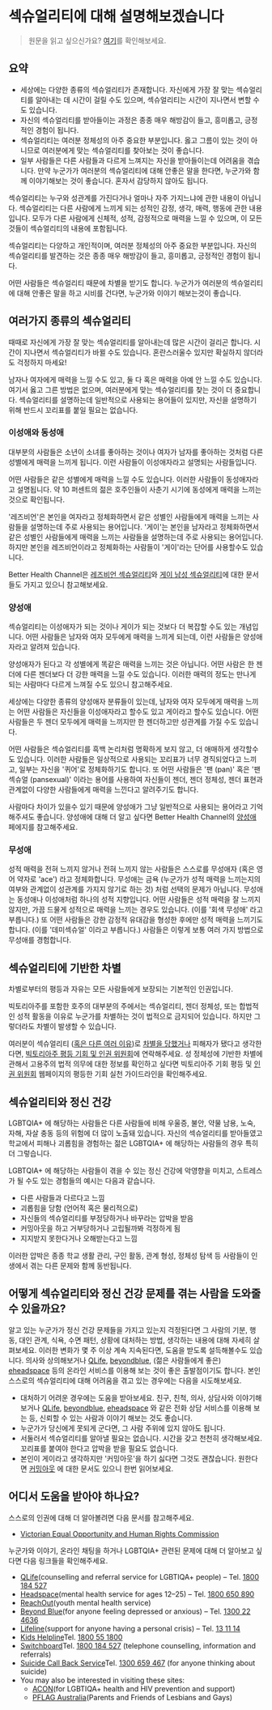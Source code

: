 # 섹슈얼리티에 대해 설명해보겠습니다
> 원문을 읽고 싶으신가요? [여기](https://www.betterhealth.vic.gov.au/health/healthyliving/Sexuality-explained)를 확인해보세요.

## 요약
- 세상에는 다양한 종류의 섹슈얼리티가 존재합니다. 자신에게 가장 잘 맞는 섹슈얼리티를 알아내는 데 시간이 걸릴 수도 있으며, 섹슈얼리티는 시간이 지나면서 변할 수도 있습니다.
- 자신의 섹슈얼리티를 받아들이는 과정은 종종 매우 해방감이 들고, 흥미롭고, 긍정적인 경험이 됩니다.
- 섹슈얼리티는 여러분 정체성의 아주 중요한 부분입니다. 옳고 그름이 있는 것이 아니므로 여러분에게 맞는 섹슈얼리티를 찾아보는 것이 좋습니다.
- 일부 사람들은 다른 사람들과 다르게 느껴지는 자신을 받아들이는데 어려움을 겪습니다. 만약 누군가가 여러분의 섹슈얼리티에 대해 안좋은 말을 한다면, 누군가와 함께 이야기해보는 것이 좋습니다. 혼자서 감당하지 않아도 됩니다.

섹슈얼리티는 누구와 성관계를 가진다거나 얼마나 자주 가지느냐에 관한 내용이 아닙니다. 섹슈얼리티는 다른 사람에게 느끼게 되는 성적인 감정, 생각, 매력, 행동에 관한 내용입니다. 모두가 다른 사람에게 신체적, 성적, 감정적으로 매력을 느낄 수 있으며, 이 모든 것들이 섹슈얼리티의 내용에 포함됩니다.

섹슈얼리티는 다양하고 개인적이며, 여러분 정체성의 아주 중요한 부분입니다. 자신의 섹슈얼리티를 발견하는 것은 종종 매우 해방감이 들고, 흥미롭고, 긍정적인 경험이 됩니다.

어떤 사람들은 섹슈얼리티 때문에 차별을 받기도 합니다. 누군가가 여러분의 섹슈얼리티에 대해 안좋은 말을 하고 시비를 건다면, 누군가와 이야기 해보는것이 좋습니다.


## 여러가지 종류의 섹슈얼리티
때때로 자신에게 가장 잘 맞는 섹슈얼리티를 알아내는데 많은 시간이 걸리곤 합니다. 시간이 지나면서 섹슈얼리티가 바뀔 수도 있습니다. 혼란스러울수 있지만 확실하지 않더라도 걱정하지 마세요!

남자나 여자에게 매력을 느낄 수도 있고, 둘 다 혹은 매력을 아예 안 느낄 수도 있습니다. 여기서 옳고 그른 방법은 없으며, 여러분에게 맞는 섹슈얼리티를 찾는 것이 더 중요합니다. 섹슈얼리티를 설명하는데 일반적으로 사용되는 용어들이 있지만, 자신을 설명하기 위해 반드시 꼬리표를 붙일 필요는 없습니다.

### 이성애와 동성애
대부분의 사람들은 소년이 소녀를 좋아하는 것이나 여자가 남자를 좋아하는 것처럼 다른 성별에게 매력을 느끼게 됩니다. 이런 사람들이 이성애자라고 설명되는 사람들입니다.

어떤 사람들은 같은 성별에게 매력을 느낄 수도 있습니다. 이러한 사람들이 동성애자라고 설명됩니다. 약 10 퍼센트의 젊은 호주인들이 사춘기 시기에 동성에게 매력을 느끼는 것으로 확인됩니다.

'레즈비언'은 본인을 여자라고 정체화하면서 같은 성별인 사람들에게 매력을 느끼는 사람들을 설명하는데 주로 사용되는 용어입니다. '게이'는 본인을 남자라고 정체화하면서 같은 성별인 사람들에게 매력을 느끼는 사람들을 설명하는데 주로 사용되는 용어입니다. 하지만 본인을 레즈비언이라고 정체화하는 사람들이 '게이'라는 단어를 사용할수도 있습니다.

Better Health Channel은 [레즈비언 섹슈얼리티](https://www.betterhealth.vic.gov.au/health/healthyliving/lesbian-sexuality)와 [게이 남성 섹슈얼리티](https://www.betterhealth.vic.gov.au/health/healthyliving/gay%20male%20sexuality)에 대한 문서들도 가지고 있으니 참고해보세요.


### 양성애
섹슈얼리티는 이성애자가 되는 것이나 게이가 되는 것보다 더 복잡할 수도 있는 개념입니다. 어떤 사람들은 남자와 여자 모두에게 매력을 느끼게 되는데, 이런 사람들은 양성애자라고 알려져 있습니다.

양성애자가 된다고 각 성별에게 똑같은 매력을 느끼는 것은 아닙니다. 어떤 사람은 한 젠더에 다른 젠더보다 더 강한 매력을 느낄 수도 있습니다. 이러한 매력의 정도는 만나게 되는 사람마다 다르게 느껴질 수도 있으니 참고해주세요.

세상에는 다양한 종류의 양성애자 분류들이 있는데, 남자와 여자 모두에게 매력을 느끼는 어떤 사람들은 자신들을 이성애자라고 할수도 있고 게이라고 할수도 있습니다. 어떤 사람들은 두 젠더 모두에게 매력을 느끼지만 한 젠더하고만 성관계를 가질 수도 있습니다.

어떤 사람들은 섹슈얼리티를 흑백 논리처럼 명확하게 보지 않고, 더 애매하게 생각할수도 있습니다. 이러한 사람들은 일상적으로 사용되는 꼬리표가 너무 경직되었다고 느끼고, 일부는 자신을 '퀴어'로 정체화하기도 합니다. 또 어떤 사람들은 '팬 (pan)' 혹은 '팬섹슈얼 (pansexual)' 이라는 용어를 사용하여 자신들이 젠더, 젠더 정체성, 젠더 표현과 관계없이 다양한 사람들에게 매력을 느낀다고 알려주기도 합니다.

사람마다 차이가 있을수 있기 때문에 양성애가 그냥 일반적으로 사용되는 용어라고 기억해주셔도 좋습니다. 양성애에 대해 더 알고 싶다면 Better Health Channel의 [양성애](https://www.betterhealth.vic.gov.au/health/healthyliving/bisexuality) 페에지를 참고해주세요.


### 무성애
성적 매력을 전혀 느끼지 않거나 전혀 느끼지 않는 사람들은 스스로를 무성애자 (혹은 영어 약자로 'ace') 라고 정체화합니다. 무성애는 금욕 (누군가가 성적 매력을 느끼는지의 여부와 관계없이 성관계를 가지지 않기로 하는 것) 처럼 선택의 문제가 아닙니다. 무성애는 동성애나 이성애처럼 하나의 성적 지향입니다. 어떤 사람들은 성적 매력을 잘 느끼지 않지만, 가끔 드물게 성적으로 매력을 느끼는 경우도 있습니다. (이를 '회색 무성애' 라고 부릅니다.) 또 어떤 사람들은 강한 감정적 유대감을 형성한 후에만 성적 매력을 느끼기도 합니다. (이를 '데미섹슈얼' 이라고 부릅니다.) 사람들은 이렇게 보통 여러 가지 방법으로 무성애를 경험합니다.


## 섹슈얼리티에 기반한 차별
차별로부터의 평등과 자유는 모든 사람들에게 보장되는 기본적인 인권입니다.

빅토리아주를 포함한 호주의 대부분의 주에서는 섹슈얼리티, 젠더 정체성, 또는 합법적인 성적 활동을 이유로 누군가를 차별하는 것이 법적으로 금지되어 있습니다. 하지만 그렇더라도 차별이 발생할 수 있습니다.

여러분이 섹슈얼리티 ([혹은 다른 여러 이유](https://www.humanrights.vic.gov.au/for-individuals/discrimination/))로 [차별을 당했거나](https://www.humanrightscommission.vic.gov.au/discrimination) 피해자가 됐다고 생각한다면,  [빅토리아주 평등 기회 및 인권 위원회](https://www.humanrightscommission.vic.gov.au/home/about-us/contact-us)에 연락해주세요. 성 정체성에 기반한 차별에 관해서 고용주의 법적 의무에 대한 정보를 확인하고 싶다면 빅토리아주 기회 평등 및 [인권 위원회](https://www.humanrights.vic.gov.au/) 웹페이지의 평등한 기회 실천 가이드라인을 확인해주세요.


## 섹슈얼리티와 정신 건강
LGBTQIA+ 에 해당하는 사람들은 다른 사람들에 비해 우울증, 불안, 약물 남용, 노숙, 자해, 자살 충동 등의 위험에 더 많이 노출돼 있습니다. 자신의 섹슈얼리티를 받아들였고 학교에서 피해나 괴롭힘을 경험하는 젊은 LGBTQIA+ 에 해당하는 사람들의 경우 특히 더 그렇습니다.

LGBTQIA+ 에 해당하는 사람들이 겪을 수 있는 정신 건강에 악영향을 미치고, 스트레스가 될 수도 있는 경험들의 예시는 다음과 같습니다.

- 다른 사람들과 다르다고 느낌
- 괴롭힘을 당함 (언어적 혹은 물리적으로)
- 자신들의 섹슈얼리티를 부정당하거나 바꾸라는 압박을 받음
- 커밍아웃을 하고 거부당하거나 고립될까봐 걱정하게 됨
- 지지받지 못한다거나 오해받는다고 느낌

이러한 압박은 종종 학교 생활 관리, 구인 활동, 관계 형성, 정체성 탐색 등 사람들이 인생에서 겪는 다른 문제와 함께 동반됩니다.


## 어떻게 섹슈얼리티와 정신 건강 문제를 겪는 사람을 도와줄 수 있을까요?
알고 있는 누군가가 정신 건강 문제들을 가지고 있는지 걱정된다면 그 사람의 기분, 행동, 대인 관계, 식욕, 수면 패턴, 상황에 대처하는 방법, 생각하는 내용에 대해 자세히 살펴보세요. 이러한 변화가 몇 주 이상 계속 지속된다면, 도움을 받도록 설득해볼수도 있습니다. 의사와 상의해보거나 [QLife](https://qlife.org.au/), [beyondblue](https://www.beyondblue.org.au/), (젊은 사람들에게 좋은) [eheadspace](https://www.eheadspace.org.au/) 등의 온라인 서비스를 이용해 보는 것이 좋은 출발점이기도 합니다. 본인 스스로의 섹슈얼리티에 대해 어려움을 겪고 있는 경우에는 다음을 시도해보세요.

- 대처하기 어려운 경우에는 도움을 받아보세요. 친구, 친척, 의사, 상담사와 이야기해보거나 [QLife](https://qlife.org.au/), [beyondblue](https://www.beyondblue.org.au/), [eheadspace](https://www.eheadspace.org.au/) 와 같은 전화 상담 서비스를 이용해 보는 등, 신뢰할 수 있는 사람과 이야기 해보는 것도 좋습니다.
- 누군가가 당신에게 못되게 군다면, 그 사람 주위에 있지 않아도 됩니다.
- 서둘러서 섹슈얼리티를 알아낼 필요는 없습니다. 시간을 갖고 천천히 생각해보세요. 꼬리표를 붙여야 한다고 압박을 받을 필요도 없습니다.
- 본인이 게이라고 생각하지만 '커밍아웃'을 하기 싫다면 그것도 괜찮습니다. 원한다면 [커밍아웃](http://au.reachout.com/coming-out) 에 대한 문서도 있으니 한번 읽어보세요.


## 어디서 도움을 받아야 하나요?
스스로의 인권에 대해 더 알아볼려면 다음 문서를 참고해주세요.

- [Victorian Equal Opportunity and Human Rights Commission](http://www.humanrightscommission.vic.gov.au/discrimination/discrimination/types-of-discrimination/gender-identity-lawful-sexual-activity-sexual-orientation)

누군가와 이야기, 온라인 채팅을 하거나 LGBTQIA+ 관련된 문제에 대해 더 알아보고 싶다면 다음 링크들을 확인해주세요.

- [QLife](https://qlife.org.au)(counselling and referral service for LGBTIQA+ people) – Tel. [1800 184 527](tel:1800184527)
- [Headspace](https://headspace.org.au/)(mental health service for ages 12–25) – Tel. [1800 650 890](tel:1800650890)
- [ReachOut](http://au.reachout.com)(youth mental health service)
- [Beyond Blue](https://www.beyondblue.org.au)(for anyone feeling depressed or anxious) – Tel. [1300 22 4636](tel:1300224636)
- [Lifeline](https://www.lifeline.org.au)(support for anyone having a personal crisis) – Tel. [13 11 14](tel:131114)
- [Kids Helpline](https://kidshelpline.com.au)Tel. [1800 55 1800](tel:1800551800)
- [Switchboard](http://www.switchboard.org.au)Tel. [1800 184 527](tel:1800184527) (telephone counselling, information and referrals)
- [Suicide Call Back Service](https://www.suicidecallbackservice.org.au)Tel. [1300 659 467](tel:1300659467) (for anyone thinking about suicide)
- You may also be interested in visiting these sites:
	- [ACON](http://www.acon.org.au)(for LGBTIQA+ health and HIV prevention and support)
	- [PFLAG Australia](http://pflagaustralia.org.au/)(Parents and Friends of Lesbians and Gays)
